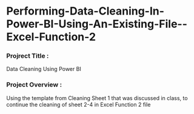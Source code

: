 # Performing-Data-Cleaning-In-Power-BI-Using-An-Existing-File--Excel-Function-2

### Projrect Title :  
Data Cleaning Using Power BI

### Project Overview : 
Using the template from Cleaning Sheet 1 that was discussed in class, to continue the cleaning of sheet 2-4 in Excel Function 2 file
